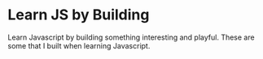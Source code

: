 # Learn JS by Building

Learn Javascript by building something interesting and playful. These are some that I built when learning Javascript.
